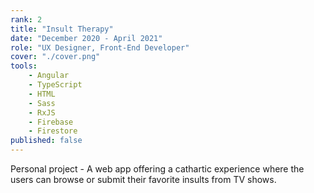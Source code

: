 ```yaml
---
rank: 2
title: "Insult Therapy"
date: "December 2020 - April 2021"
role: "UX Designer, Front-End Developer"
cover: "./cover.png"
tools:
    - Angular
    - TypeScript
    - HTML
    - Sass
    - RxJS
    - Firebase
    - Firestore
published: false
---
```

Personal project - A web app offering a cathartic experience where the users can browse or submit their favorite insults from TV shows.